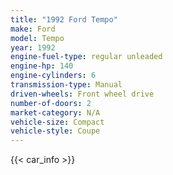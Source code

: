 ```yaml
---
title: "1992 Ford Tempo"
make: Ford
model: Tempo
year: 1992
engine-fuel-type: regular unleaded
engine-hp: 140
engine-cylinders: 6
transmission-type: Manual
driven-wheels: Front wheel drive
number-of-doors: 2
market-category: N/A
vehicle-size: Compact
vehicle-style: Coupe
---
```


{{< car_info >}}
